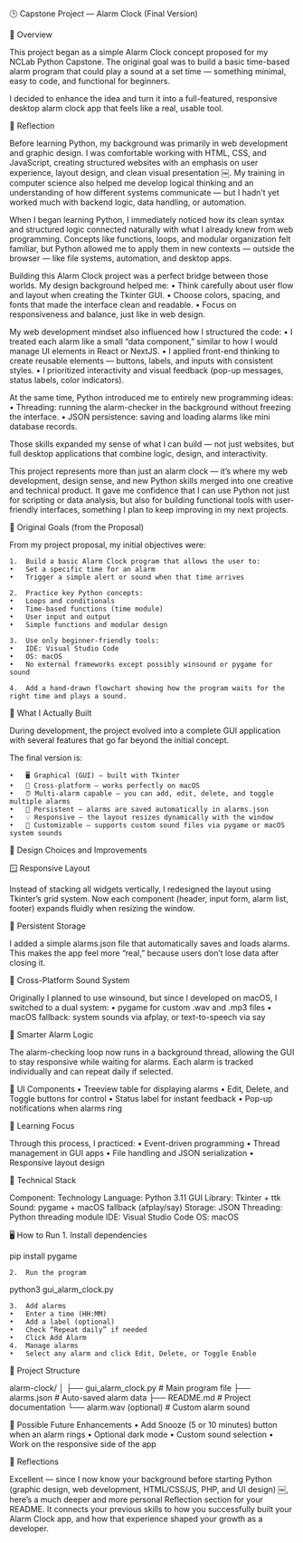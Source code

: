 🕒 Capstone Project — Alarm Clock (Final Version)

📘 Overview

This project began as a simple Alarm Clock concept proposed for my NCLab Python Capstone.
The original goal was to build a basic time-based alarm program that could play a sound at a set time — something minimal, easy to code, and functional for beginners.

I decided to enhance the idea and turn it into a full-featured, responsive desktop alarm clock app that feels like a real, usable tool.

💭 Reflection

Before learning Python, my background was primarily in web development and graphic design.
I was comfortable working with HTML, CSS, and JavaScript, creating structured websites with an emphasis on user experience, layout design, and clean visual presentation ￼. My training in computer science also helped me develop logical thinking and an understanding of how different systems communicate — but I hadn’t yet worked much with backend logic, data handling, or automation.

When I began learning Python, I immediately noticed how its clean syntax and structured logic connected naturally with what I already knew from web programming.
Concepts like functions, loops, and modular organization felt familiar, but Python allowed me to apply them in new contexts — outside the browser — like file systems, automation, and desktop apps.

Building this Alarm Clock project was a perfect bridge between those worlds.
My design background helped me:
	•	Think carefully about user flow and layout when creating the Tkinter GUI.
	•	Choose colors, spacing, and fonts that made the interface clean and readable.
	•	Focus on responsiveness and balance, just like in web design.

My web development mindset also influenced how I structured the code:
	•	I treated each alarm like a small “data component,” similar to how I would manage UI elements in React or NextJS.
	•	I applied front-end thinking to create reusable elements — buttons, labels, and inputs with consistent styles.
	•	I prioritized interactivity and visual feedback (pop-up messages, status labels, color indicators).

At the same time, Python introduced me to entirely new programming ideas:
	•	Threading: running the alarm-checker in the background without freezing the interface.
	•	JSON persistence: saving and loading alarms like mini database records.

Those skills expanded my sense of what I can build — not just websites, but full desktop applications that combine logic, design, and interactivity.

This project represents more than just an alarm clock — it’s where my web development, design sense, and new Python skills merged into one creative and technical product.
It gave me confidence that I can use Python not just for scripting or data analysis, but also for building functional tools with user-friendly interfaces, something I plan to keep improving in my next projects.

🎯 Original Goals (from the Proposal)

From my project proposal, my initial objectives were:

	1.	Build a basic Alarm Clock program that allows the user to:
	•	Set a specific time for an alarm
	•	Trigger a simple alert or sound when that time arrives
	
	2.	Practice key Python concepts:
	•	Loops and conditionals
	•	Time-based functions (time module)
	•	User input and output
	•	Simple functions and modular design
	
	3.	Use only beginner-friendly tools:
	•	IDE: Visual Studio Code
	•	OS: macOS
	•	No external frameworks except possibly winsound or pygame for sound
	
	4.	Add a hand-drawn flowchart showing how the program waits for the right time and plays a sound.


🚀 What I Actually Built

During development, the project evolved into a complete GUI application with several features that go far beyond the initial concept.

The final version is:

	•	🖥 Graphical (GUI) — built with Tkinter
	•	🎵 Cross-platform — works perfectly on macOS
	•	⏰ Multi-alarm capable — you can add, edit, delete, and toggle multiple alarms
	•	💾 Persistent — alarms are saved automatically in alarms.json
	•	💡 Responsive — the layout resizes dynamically with the window
	•	🔔 Customizable — supports custom sound files via pygame or macOS system sounds



🧩 Design Choices and Improvements

🪟 Responsive Layout

Instead of stacking all widgets vertically, I redesigned the layout using Tkinter’s grid system.
Now each component (header, input form, alarm list, footer) expands fluidly when resizing the window.

💾 Persistent Storage

I added a simple alarms.json file that automatically saves and loads alarms.
This makes the app feel more “real,” because users don’t lose data after closing it.

🎵 Cross-Platform Sound System

Originally I planned to use winsound, but since I developed on macOS, I switched to a dual system:
	•	pygame for custom .wav and .mp3 files
	•	macOS fallback: system sounds via afplay, or text-to-speech via say

🧠 Smarter Alarm Logic

The alarm-checking loop now runs in a background thread, allowing the GUI to stay responsive while waiting for alarms.
Each alarm is tracked individually and can repeat daily if selected.

🧱 UI Components
	•	Treeview table for displaying alarms
	•	Edit, Delete, and Toggle buttons for control
	•	Status label for instant feedback
	•	Pop-up notifications when alarms ring

🧠 Learning Focus

Through this process, I practiced:
	•	Event-driven programming
	•	Thread management in GUI apps
	•	File handling and JSON serialization
	•	Responsive layout design


🧰 Technical Stack

Component:	Technology
Language:	Python 3.11
GUI Library:	Tkinter + ttk
Sound:	pygame + macOS fallback (afplay/say)
Storage:	JSON
Threading:	Python threading module
IDE:	Visual Studio Code
OS:	macOS



🖥 How to Run
	1.	Install dependencies

pip install pygame


	2.	Run the program

python3 gui_alarm_clock.py


	3.	Add alarms
	•	Enter a time (HH:MM)
	•	Add a label (optional)
	•	Check “Repeat daily” if needed
	•	Click Add Alarm
	4.	Manage alarms
	•	Select any alarm and click Edit, Delete, or Toggle Enable


📂 Project Structure

alarm-clock/
│
├── gui_alarm_clock.py   # Main program file
├── alarms.json          # Auto-saved alarm data
├── README.md            # Project documentation
└── alarm.wav (optional) # Custom alarm sound



🌱 Possible Future Enhancements
	•	Add Snooze (5 or 10 minutes) button when an alarm rings
	•	Optional dark mode
	•	Custom sound selection 
    •	Work on the responsive side of the app



💬 Reflections

Excellent — since I now know your background before starting Python (graphic design, web development, HTML/CSS/JS, PHP, and UI design) ￼, here’s a much deeper and more personal Reflection section for your README.
It connects your previous skills to how you successfully built your Alarm Clock app, and how that experience shaped your growth as a developer.
